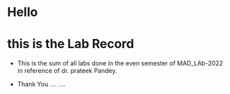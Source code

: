 # Hello
# this is the Lab Record 

- This is the sum of all labs done in the even semester of MAD_LAb-2022 in reference of dr. prateek Pandey. 

- Thank You
....
....
